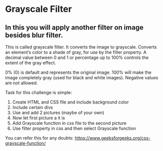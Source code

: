 # Grayscale Filter
## In this you will apply another filter on image besides blur filter.
This is called grayscale filter. It converts the image to grayscale.
Converts an element’s color to a shade of gray, for use by the filter property. A decimal value between 0 and 1 or percentage up to 100% controls the extent of the gray effect.

0% (0) is default and represents the original image.
100% will make the image completely gray (used for black and white images).
Negative values are not allowed.

Task for this challenge is simple:
1. Create HTML and CSS file and include background color
2. Include certain divs
3. Use and add 2 pictures (maybe of your own)
4. Now let first picture a it is
5. Add Grayscale function in css file to the second picture
6. Use filter property in css and then select Grayscale function 

You can refer this for any doubts: https://www.geeksforgeeks.org/css-grayscale-function/

